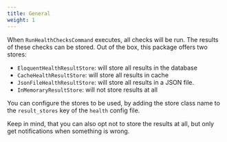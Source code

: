 ```yaml
---
title: General
weight: 1
---
```


When `RunHealthChecksCommand` executes, all checks will be run. The results of these checks can be stored. Out of the box, this package offers two stores:

- `EloquentHealthResultStore`: will store all results in the database
- `CacheHealthResultStore`: will store all results in cache
- `JsonFileHealthResultStore`: will store all results in a JSON file.
- `InMemoraryResultStore`: will not store results at all

You can configure the stores to be used, by adding the store class name to the `result_stores` key of the `health` config file. 

Keep in mind, that you can also opt not to store the results at all, but only get notifications when something is wrong.
